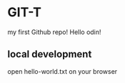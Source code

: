 # GIT-T
my first Github repo!
Hello odin!

## local development 
open hello-world.txt on your browser